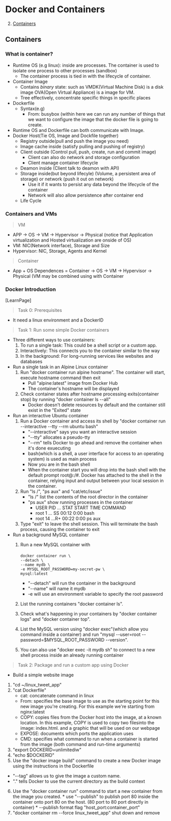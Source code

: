 <a name="menu"></a>
# Docker and Containers 
2. [Containers](#containers)

<a name ="containers"></a>
## Containers
### What is container?
* Runtime OS (e.g linux): inside are processes. The container is used to isolate one process to other processes (sandbox)
  * The container process is tied in with the lifecycle of container.
* Container Image
  * Contains *binary* state: such as VMDK(Virtual Machine Disk) is a disk image OVA(Open Virtual Appliance) is a image for VM.
  * Tree effectively, concentrate specific things in specific places
* Dockerfile
  * Syntax(e.g)
    * From: busybox (within here we can run any number of things that we want to configure the image that the docker file is going to create.
* Runtime OS and Dockerfile can both communicate with Image.
* Docker Host(Tie OS, Image and Dockfile together)
  * Registry outside(pull and push the image you need)
  * Image cache inside (satisfy pulling and pushing of registry)
  * Client outside (Control pull, push, create, run and commit image) 
    * Client can also do network and storage configuration
    * Client manage container lifecycle
  * Deamon inside (Client talk to deamon with API) 
  * Storage inside(but beyond lifecyle) (Volume, a persistent area of storage) or network (push it out on network)
    * Use it if it wants to persist any data beyond the lifecycle of the container
    * Network will also allow persistence after container end
  * Life Cycle 
### Containers and VMs
> VM  
  * APP -> OS -> VM -> Hypervisor -> Physical (notice that Application virtualization and Hosted virtualization are onside of OS)
  * VM: NIC(Network interface), Storage and Size  
  * Hypervisor: NIC, Storage, Agents and Kernel
  
> Container  
  * App + OS Dependences = Container -> OS -> VM -> Hypervisor -> Physical (VM may be combined using with Container  
### Docker Introduction
[LearnPage]
> Task 0: Prerequisites
  * It need a linux environment and a DockerID
> Task 1: Run some simple Docker containers
  * Three different ways to use containers:
    1. To run a single task: This could be a shell script or a custom app.
    2. Interactively: This connects you to the container similar to the way 
    3. In the background: For long-running services like websites and databases
  * Run a single task in an Alpine Linux container
    1. Run "docker container run alpine hostname". The container will start, execute hostname command then exit
        * Pull "alpine:latest" image from Docker Hub
        * The container's hostname will be displayed
    2. Check container states after hostname processing exits(container stop) by running "docker container ls --all"
        * Docker doesn't delete resources by default and the container still exist in the "Exited" state
  * Run an interactive Ubuntu container
    1. Run a Docker container and access its shell by "docker container run --interactive --tty --rm ubuntu bash"
        * "--interactive" says you want an interactive session
        * "--tty" allocates a pseudo-tty
        * "--rm" tells Docker to go ahead and remove the container when it's done exuecuting
        * bash(which is a shell, a user interface for access to an operating system) is used as main process
        * Now you are in the bash shell
        * When the container start you will drop into the bash shell with the default prompt root@<container id>:/#. Docker has attached to the shell in the container, relying input and output between your local session in the container.
    2. Run "ls /", "ps aux" and "cat/etc/issue"
        * "ls /" list the contents of the root director in the container
        * "ps aux" show running processes in the container
             * USER PID ... STAT START TIME COMMAND
             * root 1 ... SS 00:12 0:00 bash
             * root 14 ...R+ 00:22 0:00 ps aux
    3. Type "exit" to leave the shell session. This will terminate the bash process, causing the container to exit
  * Run a background MySQL container
    1. Run a new MySQL container with
       ####
           docker container run \
           --detach \
           --name mydb \
           -e MYSQL_ROOT_PASSWORD=my-secret-pw \
           mysql:latest
        * "--detach" will run the container in the background
        * "--name" will name it mydb
        * -e will use an environment variable to specify the root password

    2. List the running containers "docker container ls".
    3. Check what's happening in your containers by "docker container logs" and "docker container top".
    4. List the MySQL version using "docker exec"(which allow you command inside a container) and run "mysql --user=root --password=$MYSQL_ROOT_PASSWORD --version".
    5. You can also use "docker exec -it mydb sh" to connect to a new shell process inside an already running container
  > Task 2: Package and run a custom app using Docker  
  
  * Build a simple website image
  1. "cd ~/linux_tweet_app"
  2. "cat Dockerfile"
     * cat: concatenate command in linux
     * From: specifies the base image to use as the starting point for this new image you're creating. For this example we're starting from nginx:latest
     * COPY: copies files from the Docker host into the image, at a known location. In this example, COPY is used to copy two filesinto the image: index.html. and a graphic that will be used on our webpage
     * EXPOSE: documents which ports the application uses
     * CMD: specifies what command to run when a container is started from the image (both command and run-time arguments)
  3. "export DOCKERID=unlimitediw"
  4. "echo $DOCKERID"
  5. Use the "docker image build" command to create a new Docker image using the instructions in the Dockerfile
   * "--tag" allows us to give the image a custom name.
   * "." tells Docker to use the current directory as the build context
  6. Use the "docker container run" command to start a new container from the image you created.
    * use "--publish" to publish port 80 inside the container onto port 80 on the host. (80 port to 80 port directly in container)
    * --publish format flag "host_port:container_port"
  7. "docker container rm --force linux_tweet_app" shut down and remove
